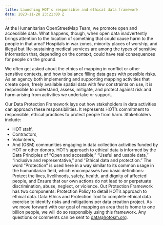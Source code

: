 ```yaml
---
title: Launching HOT’s responsible and ethical data framework
date: 2023-11-28 23:21:00 Z
---
```


At the Humanitarian OpenStreetMap Team, we promote open and accessible data. What happens, though, when open data inadvertently brings attention to the location of something that could cause harm to the people in that area? Hospitals in war zones, minority places of worship, and illegal but life-sustaining medical services are among the types of sensitive information that, depending on the context, could have real consequences for people on the ground. 

We often get asked about the ethics of mapping in conflict or other sensitive contexts, and how to balance filling data gaps with possible risks. As an agency both implementing and supporting mapping activities that create open, freely available spatial data with few constraints on use, it is responsible to understand, assess, mitigate, and protect against risk and harm arising from activities we undertake or support. 

Our Data Protection Framework lays out how stakeholders in data activities can approach these responsibilities. It represents HOT’s commitment to responsible, ethical practices to protect people from harm. Stakeholders include: 
* HOT staff,
* Contractors,
* Volunteers,
* And (OSM) communities engaging in data collection activities funded by HOT or other donors.
HOT’s approach to ethical data is informed by the Data Principles of “Open and accessible,” “Useful and usable data,” “Inclusive and representative,” and “Ethical data and protection.”
The word “Protection” is used here in a way similar to its common usage in the humanitarian field, which encompasses two basic definitions:
Protect the lives, livelihoods, safety, health, and dignity of affected people, and
Ensure that our own actions do not lead to or perpetuate discrimination, abuse, neglect, or violence.
Out Protection Framework has two components:
Protection Policy to detail HOT’s approach to ethical data.
Data Ethics and Protection Tool to complete ethical data exercise to identify risks and mitigations per data creation project. 
As we move forward with our goal of mapping an area that is home to one billion people, we will do so responsibly using this framework. Any questions or comments can be sent to data@hotosm.org. 